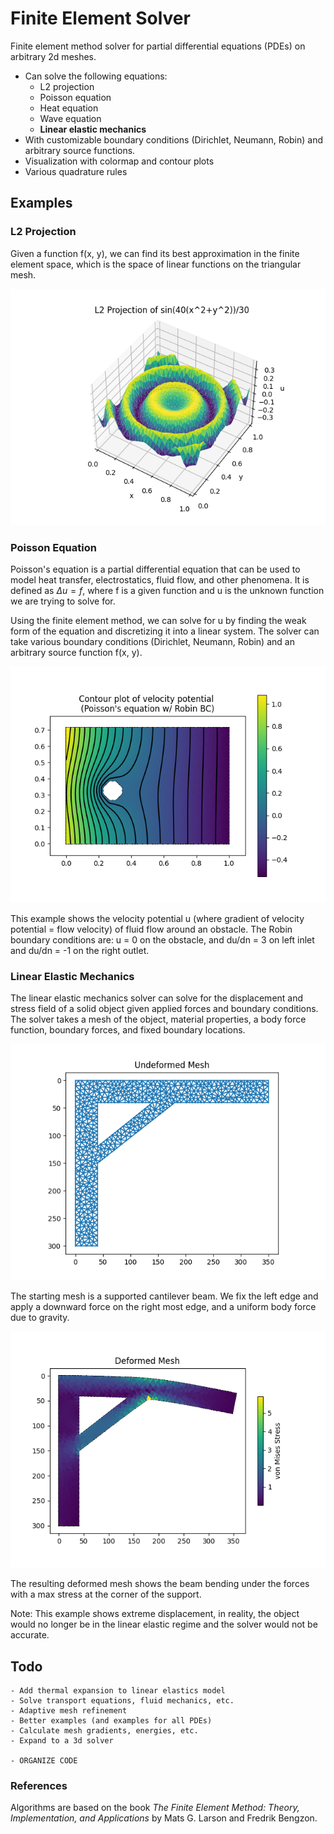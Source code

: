 # Finite Element Solver

Finite element method solver for partial differential equations (PDEs) on arbitrary 2d meshes. 

- Can solve the following equations:
    - L2 projection
    - Poisson equation
    - Heat equation
    - Wave equation
    - **Linear elastic mechanics**
- With customizable boundary conditions (Dirichlet, Neumann, Robin) and arbitrary source functions.
- Visualization with colormap and contour plots
- Various quadrature rules

## Examples
### L2 Projection
Given a function f(x, y), we can find its best approximation in the finite element space, which is the space of linear functions on the triangular mesh.

![l2_projection](images/l2_projection_demo.png)

### Poisson Equation
Poisson's equation is a partial differential equation that can be used to model heat transfer, electrostatics, fluid flow, and other phenomena. It is defined as $\Delta u = f$, where f is a given function and u is the unknown function we are trying to solve for. 

Using the finite element method, we can solve for u by finding the weak form of the equation and discretizing it into a linear system. The solver can take various boundary conditions (Dirichlet, Neumann, Robin) and an arbitrary source function f(x, y).

![poissons_demo](images/poissons_demo.png)

This example shows the velocity potential u (where gradient of velocity potential = flow velocity) of fluid flow around an obstacle. The Robin boundary conditions are: u = 0 on the obstacle, and du/dn = 3 on left inlet and du/dn = -1 on the right outlet. 


### Linear Elastic Mechanics
The linear elastic mechanics solver can solve for the displacement and stress field of a solid object given applied forces and boundary conditions. The solver takes a mesh of the object, material properties, a body force function, boundary forces, and fixed boundary locations.

![linear_elastic_demo1](images/elastics1_demo.png)

The starting mesh is a supported cantilever beam. We fix the left edge and apply a downward force on the right most edge, and a uniform body force due to gravity.

![linear_elastic_demo2](images/elastics2_demo.png)

The resulting deformed mesh shows the beam bending under the forces with a max stress at the corner of the support. 

Note: This example shows extreme displacement, in reality, the object would no longer be in the linear elastic regime and the solver would not be accurate.

## Todo
    - Add thermal expansion to linear elastics model
    - Solve transport equations, fluid mechanics, etc.
    - Adaptive mesh refinement
    - Better examples (and examples for all PDEs)
    - Calculate mesh gradients, energies, etc.
    - Expand to a 3d solver

    - ORGANIZE CODE

### References
Algorithms are based on the book *The Finite Element Method: Theory, Implementation, and Applications* by Mats G. Larson and Fredrik Bengzon.